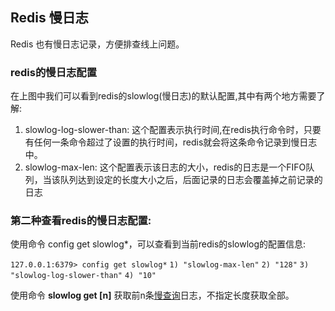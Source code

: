## Redis 慢日志

Redis 也有慢日志记录，方便排查线上问题。

### redis的慢日志配置

在上图中我们可以看到redis的slowlog(慢日志)的默认配置,其中有两个地方需要了解:

1. slowlog-log-slower-than: 这个配置表示执行时间,在redis执行命令时，只要有任何一条命令超过了设置的执行时间，redis就会将这条命令记录到慢日志中。
2. slowlog-max-len: 这个配置表示该日志的大小，redis的日志是一个FIFO队列，当该队列达到设定的长度大小之后，后面记录的日志会覆盖掉之前记录的日志

### 第二种查看redis的慢日志配置:

使用命令 config get slowlog*，可以查看到当前redis的slowlog的配置信息:

`127.0.0.1:6379> config get slowlog*`
`1) "slowlog-max-len"`
`2) "128"`
`3) "slowlog-log-slower-than"`
`4) "10"`

使用命令 **slowlog get [n]** 获取前n条[慢查询](https://so.csdn.net/so/search?q=慢查询&spm=1001.2101.3001.7020)日志，不指定长度获取全部。
